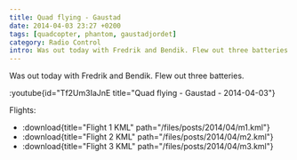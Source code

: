 ```yaml
---
title: Quad flying - Gaustad
date: 2014-04-03 23:27 +0200
tags: [quadcopter, phantom, gaustadjordet]
category: Radio Control
intro: Was out today with Fredrik and Bendik. Flew out three batteries.
---
```


Was out today with Fredrik and Bendik. Flew out three batteries.

:youtube{id="Tf2Um3IaJnE title="Quad flying - Gaustad - 2014-04-03"}

Flights:

- :download{title="Flight 1 KML" path="/files/posts/2014/04/m1.kml"}
- :download{title="Flight 2 KML" path="/files/posts/2014/04/m2.kml"}
- :download{title="Flight 3 KML" path="/files/posts/2014/04/m3.kml"}
